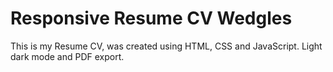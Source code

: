 # Responsive Resume CV Wedgles

This is my Resume CV, was created using HTML, CSS and JavaScript. Light dark mode and PDF export.